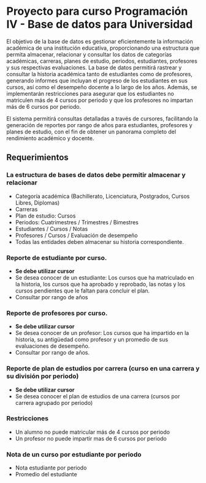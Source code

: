 # Proyecto para curso Programación IV - Base de datos para Universidad

El objetivo de la base de datos es gestionar eficientemente la información académica de una institución educativa, proporcionando una estructura que permita almacenar, relacionar y consultar los datos de categorías académicas, carreras, planes de estudio, periodos, estudiantes, profesores y sus respectivas evaluaciones. La base de datos permitirá rastrear y consultar la historia académica tanto de estudiantes como de profesores, generando informes que incluyan el progreso de los estudiantes en sus cursos, así como el desempeño docente a lo largo de los años. Además, se implementarán restricciones para asegurar que los estudiantes no matriculen más de 4 cursos por periodo y que los profesores no impartan más de 6 cursos por periodo.

El sistema permitirá consultas detalladas a través de cursores, facilitando la generación de reportes por rango de años para estudiantes, profesores y planes de estudio, con el fin de obtener un panorama completo del rendimiento académico y docente. 

## Requerimientos

### La estructura de bases de datos debe permitir almacenar y relacionar

- Categoría académica (Bachillerato, Licenciatura, Postgrados, Cursos Libres, Diplomas)
- Carreras 
- Plan de estudio: Cursos 
- Periodos: Cuatrimestres / Trimestres / Bimestres
- Estudiantes / Cursos / Notas
- Profesores / Cursos / Evaluación de desempeño
- Todas las entidades deben almacenar su historia correspondiente.

### Reporte de estudiante por curso. 

- **Se debe utilizar cursor**
- Se desea conocer de un estudiante: Los cursos que ha matriculado en la historia, los cursos que ha aprobado y reprobado, 
  las notas y los cursos pendientes que le faltan para concluir el plan.
- Consultar por rango de años

### Reporte de profesores por curso.

- **Se debe utilizar cursor**
- Se desea conocer de un profesor: Los cursos que ha impartido en la historia, 
su antigüedad como profesor y un promedio de sus evaluaciones de desempeño.
- Consultar por rango de años.

### Reporte de plan de estudios por carrera (curso en una carrera y su división por periodo)
- **Se debe utilizar cursor**
- Se desea conocer el plan de estudios de una carrera (cursos por carrera agrupado por periodo)

### Restricciones
- Un alumno no puede matricular más de 4 cursos por periodo
- Un profesor no puede impartir mas de 6 cursos por periodo


### Nota de un curso por estudiante por periodo
- Nota estudiante por periodo
- Promedio del estudiante
